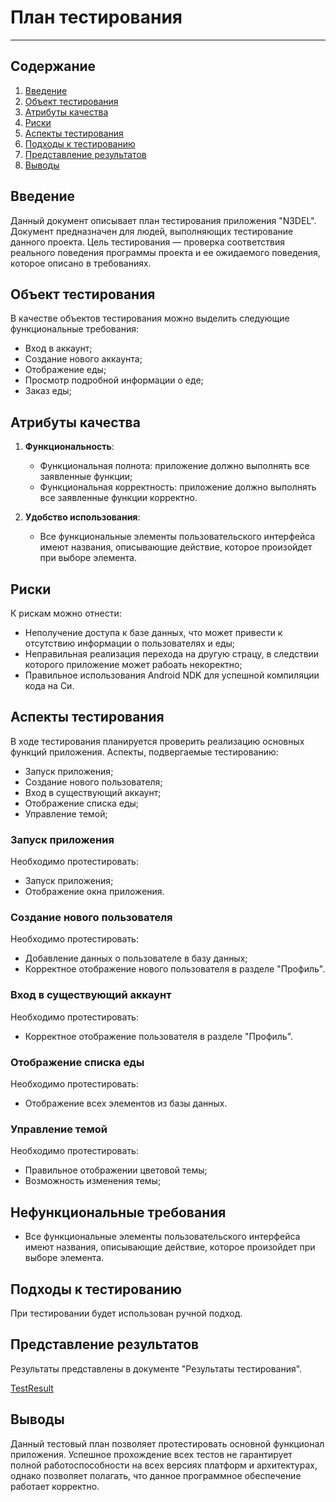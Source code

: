 # План тестирования

---

## Содержание
1. [Введение](#introduction)  
2. [Объект тестирования](#items)  
3. [Атрибуты качества](#quality)  
4. [Риски](#risk)  
5. [Аспекты тестирования](#features)  
6. [Подходы к тестированию](#approach)  
7. [Представление результатов](#pass)  
8. [Выводы](#conclusion)

<a name="introduction"/>

## Введение

Данный документ описывает план тестирования приложения "N3DEL". Документ предназначен для людей, выполняющих тестирование данного проекта. Цель тестирования — проверка соответствия реального поведения программы проекта и ее ожидаемого поведения, которое описано в требованиях.

<a name="items"/>

## Объект тестирования

В качестве объектов тестирования можно выделить следующие функциональные требования:

- Вход в аккаунт;
- Создание нового аккаунта;
- Отображение еды;
- Просмотр подробной информации о еде;
- Заказ еды;

<a name="quality"/>

## Атрибуты качества

1. **Функциональность**:
    - Функциональная полнота: приложение должно выполнять все заявленные функции;
    - Функциональная корректность: приложение должно выполнять все заявленные функции корректно.
   
2. **Удобство использования**:
    - Все функциональные элементы пользовательского интерфейса имеют названия, описывающие действие, которое произойдет при выборе элемента.

<a name="risk"/>

## Риски

К рискам можно отнести:
- Неполучение доступа к базе данных, что может привести к отсутствию информации о пользователях и еды;
- Неправильная реализация перехода на другую страцу, в следствии которого приложение может рабоать некоректно;
- Правильное использования Android NDK для успешной компиляции кода на Си.

<a name="features"/>

## Аспекты тестирования

В ходе тестирования планируется проверить реализацию основных функций приложения. Аспекты, подвергаемые тестированию: 
- Запуск приложения;  
- Создание нового пользователя;  
- Вход в существующий аккаунт;  
- Отображение списка еды;  
- Управление темой;  

### Запуск приложения
Необходимо протестировать:
- Запуск приложения;
- Отображение окна приложения.

### Создание нового пользователя
Необходимо протестировать:
- Добавление данных о пользователе в базу данных;
- Корректное отображение нового пользователя в разделе "Профиль".

### Вход в существующий аккаунт
Необходимо протестировать:
- Корректное отображение пользователя в разделе "Профиль".

### Отображение списка еды
Необходимо протестировать:
- Отображение всех элементов из базы данных.

### Управление темой
Необходимо протестировать:
- Правильное отображении цветовой темы;
- Возможность изменения темы;

## Нефункциональные требования
- Все функциональные элементы пользовательского интерфейса имеют названия, описывающие действие, которое произойдет при выборе элемента.

<a name="approach"/>

## Подходы к тестированию

При тестировании будет использован ручной подход.

<a name="pass"/>

## Представление результатов

Результаты представлены в документе "Результаты тестирования".

[TestResult](../tests/testResult.md)

<a name="conclusion"/>

## Выводы

Данный тестовый план позволяет протестировать основной функционал приложения. Успешное прохождение всех тестов не гарантирует полной работоспособности на всех версиях платформ и архитектурах, однако позволяет полагать, что данное программное обеспечение работает корректно.
